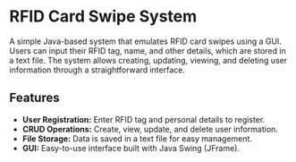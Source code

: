 # RFID Card Swipe System

A simple Java-based system that emulates RFID card swipes using a GUI. Users can input their RFID tag, name, and other details, which are stored in a text file. The system allows creating, updating, viewing, and deleting user information through a straightforward interface.

## Features
- **User Registration:** Enter RFID tag and personal details to register.
- **CRUD Operations:** Create, view, update, and delete user information.
- **File Storage:** Data is saved in a text file for easy management.
- **GUI:** Easy-to-use interface built with Java Swing (JFrame).
